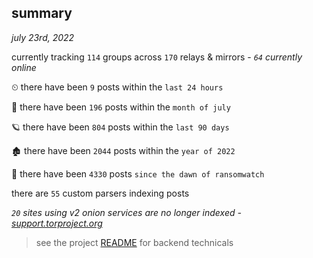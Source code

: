 
## summary
_july 23rd, 2022_

currently tracking `114` groups across `170` relays & mirrors - _`64` currently online_

⏲ there have been `9` posts within the `last 24 hours`

🦈 there have been `196` posts within the `month of july`

🪐 there have been `804` posts within the `last 90 days`

🏚 there have been `2044` posts within the `year of 2022`

🦕 there have been `4330` posts `since the dawn of ransomwatch`

there are `55` custom parsers indexing posts

_`20` sites using v2 onion services are no longer indexed - [support.torproject.org](https://support.torproject.org/onionservices/v2-deprecation/)_

> see the project [README](https://github.com/joshhighet/ransomwatch#ransomwatch--) for backend technicals
